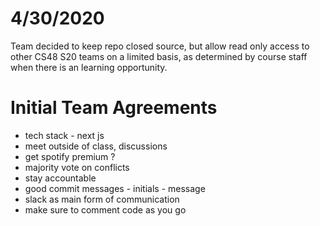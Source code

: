 # 4/30/2020

Team decided to keep repo closed source, but allow read only access to other CS48 S20 teams on a limited basis, 
as determined by course staff when there is an learning opportunity.

# Initial Team Agreements
* tech stack - next js
* meet outside of class, discussions 
* get spotify premium ? 
* majority vote on conflicts 
* stay accountable 
* good commit messages - initials - message 
* slack as main form of communication
* make sure to comment code as you go
